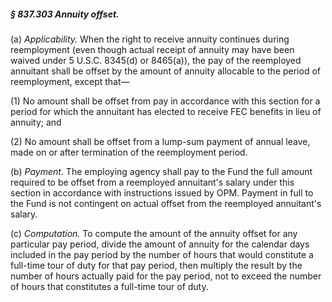 ##### § 837.303 Annuity offset. #####

(a) *Applicability.* When the right to receive annuity continues during reemployment (even though actual receipt of annuity may have been waived under 5 U.S.C. 8345(d) or 8465(a)), the pay of the reemployed annuitant shall be offset by the amount of annuity allocable to the period of reemployment, except that—

(1) No amount shall be offset from pay in accordance with this section for a period for which the annuitant has elected to receive FEC benefits in lieu of annuity; and

(2) No amount shall be offset from a lump-sum payment of annual leave, made on or after termination of the reemployment period.

(b) *Payment.* The employing agency shall pay to the Fund the full amount required to be offset from a reemployed annuitant's salary under this section in accordance with instructions issued by OPM. Payment in full to the Fund is not contingent on actual offset from the reemployed annuitant's salary.

(c) *Computation.* To compute the amount of the annuity offset for any particular pay period, divide the amount of annuity for the calendar days included in the pay period by the number of hours that would constitute a full-time tour of duty for that pay period, then multiply the result by the number of hours actually paid for the pay period, not to exceed the number of hours that constitutes a full-time tour of duty.